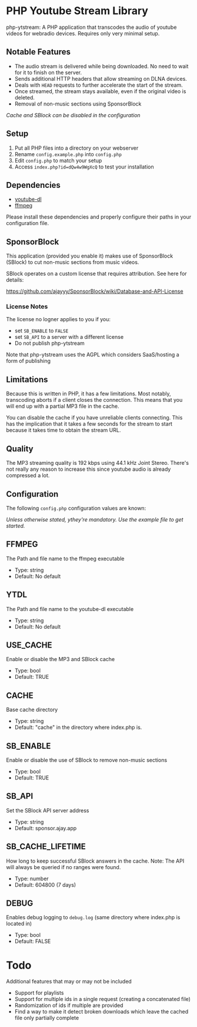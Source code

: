 # PHP Youtube Stream Library

php-ytstream: A PHP application that transcodes the audio of youtube videos for webradio devices.
Requires only very minimal setup.

## Notable Features

- The audio stream is delivered while being downloaded. No need to wait for it to finish on the server.
- Sends additional HTTP headers that allow streaming on DLNA devices.
- Deals with `HEAD` requests to further accelerate the start of the stream.
- Once streamed, the stream stays available, even if the original video is deleted.
- Removal of non-music sections using SponsorBlock

*Cache and SBlock can be disabled in the configuration*

## Setup

1. Put all PHP files into a directory on your webserver
2. Rename `config.example.php` into `config.php`
3. Edit `config.php` to match your setup
4. Access `index.php?id=dQw4w9WgXcQ` to test your installation

## Dependencies

- [youtube-dl](https://youtube-dl.org/)
- [ffmpeg](https://ffmpeg.org/)

Please install these dependencies and properly configure their paths in your configuration file.

## SponsorBlock

This application (provided you enable it) makes use of SponsorBlock (SBlock)
to cut non-music sections from music videos.

SBlock operates on a custom license that requires attribution.
See here for details:

https://github.com/ajayyy/SponsorBlock/wiki/Database-and-API-License

### License Notes

The license no logner applies to you if you:

- set `SB_ENABLE` to `FALSE`
- set `SB_API` to a server with a different license
- Do not publish php-ytstream

Note that php-ytstream uses the AGPL which considers SaaS/hosting a form of publishing

## Limitations

Because this is written in PHP, it has a few limitations.
Most notably, transcoding aborts if a client closes the connection.
This means that you will end up with a partial MP3 file in the cache.

You can disable the cache if you have unreliable clients connecting.
This has the implication that it takes a few seconds for the stream to start
because it takes time to obtain the stream URL.

## Quality

The MP3 streaming quality is 192 kbps using 44.1 kHz Joint Stereo.
There's not really any reason to increase this since youtube audio is already compressed a lot.

## Configuration

The following `config.php` configuration values are known:

*Unless otherwise stated, ythey're mandatory. Use the example file to get started.*

## FFMPEG

The Path and file name to the ffmpeg executable

- Type: string
- Default: No default

## YTDL

The Path and file name to the youtube-dl executable

- Type: string
- Default: No default

## USE_CACHE

Enable or disable the MP3 and SBlock cache

- Type: bool
- Default: TRUE

## CACHE

Base cache directory

- Type: string
- Default: "cache" in the directory where index.php is.

## SB_ENABLE

Enable or disable the use of SBlock to remove non-music sections

- Type: bool
- Default: TRUE

## SB_API

Set the SBlock API server address

- Type: string
- Default: sponsor.ajay.app

## SB_CACHE_LIFETIME

How long to keep successful SBlock answers in the cache.
Note: The API will always be queried if no ranges were found.

- Type: number
- Default: 604800 (7 days)

## DEBUG

Enables debug logging to `debug.log` (same directory where index.php is located in)

- Type: bool
- Default: FALSE

# Todo

Additional features that may or may not be included

- Support for playlists
- Support for multiple ids in a single request (creating a concatenated file)
- Randomization of ids if multiple are provided
- Find a way to make it detect broken downloads which leave the cached file only partially complete
